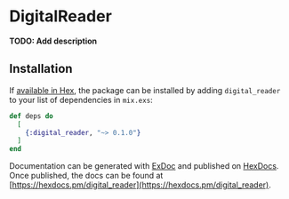 # DigitalReader

**TODO: Add description**

## Installation

If [available in Hex](https://hex.pm/docs/publish), the package can be installed
by adding `digital_reader` to your list of dependencies in `mix.exs`:

```elixir
def deps do
  [
    {:digital_reader, "~> 0.1.0"}
  ]
end
```

Documentation can be generated with [ExDoc](https://github.com/elixir-lang/ex_doc)
and published on [HexDocs](https://hexdocs.pm). Once published, the docs can
be found at [https://hexdocs.pm/digital_reader](https://hexdocs.pm/digital_reader).

